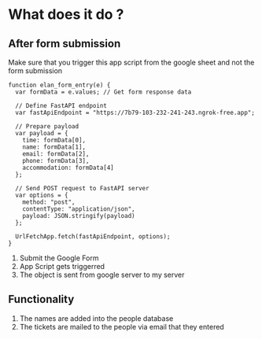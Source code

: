 # What does it do ?
## After form submission
  Make sure that you trigger this app script from the google sheet and not the form submission
```
function elan_form_entry(e) {
  var formData = e.values; // Get form response data

  // Define FastAPI endpoint
  var fastApiEndpoint = "https://7b79-103-232-241-243.ngrok-free.app";

  // Prepare payload
  var payload = {
    time: formData[0],
    name: formData[1],
    email: formData[2],
    phone: formData[3],
    accommodation: formData[4]
  };

  // Send POST request to FastAPI server
  var options = {
    method: "post",
    contentType: "application/json",
    payload: JSON.stringify(payload)
  };

  UrlFetchApp.fetch(fastApiEndpoint, options);
}
```
1. Submit the Google Form
2. App Script gets triggerred
3. The object is sent from google server to my server

## Functionality
1. The names are added into the people database
2. The tickets are mailed to the people via email that they entered